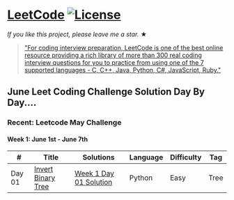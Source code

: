 # [LeetCode](https://leetcode.com/problemset/algorithms/) [![License](https://img.shields.io/badge/license-Apache_2.0-blue.svg)](LICENSE.md) 

_If you like this project, please leave me a star._ &#9733;

> ["For coding interview preparation, LeetCode is one of the best online resource providing a rich library of more than 300 real coding interview questions for you to practice from using one of the 7 supported languages - C, C++, Java, Python, C#, JavaScript, Ruby."](https://www.quora.com/How-effective-is-Leetcode-for-preparing-for-technical-interviews)

## June Leet Coding Challenge Solution Day By Day....
### Recent: Leetcode May Challenge
#### Week 1: June 1st - June 7th 

|  #     |              Title            |          Solutions          |     Language     |     Difficulty    | Tag              
|------------|-------------------------------|-------------------------------|------------------|-------------------|---------------------
| Day 01 | [Invert Binary Tree](https://leetcode.com/explore/featured/card/june-leetcoding-challenge/539/week-1-june-1st-june-7th/3347/) | [ Week 1 Day 01 Solution ](https://github.com/kr-viku/June_LeetCoding_Challenge/blob/master/Week_1_Day_01.py) | Python | Easy | Tree 
